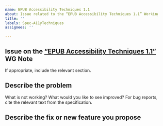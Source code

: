 ```yaml
---
name: EPUB Accessibility Techniques 1.1
about: Issue related to the “EPUB Accessibility Techniques 1.1” Working Group Note
title: ''
labels: Spec-A11yTechniques
assignees: ''

---
```


## Issue on the [“EPUB Accessibility Techniques 1.1”](https://www.w3.org/TR/epub-a11y-tech-11/) WG Note

If appropriate, include the relevant section.

## Describe the problem 

What is not working? What would you like to see improved? For bug reports, cite the relevant text from the specification.

## Describe the fix or new feature you propose

